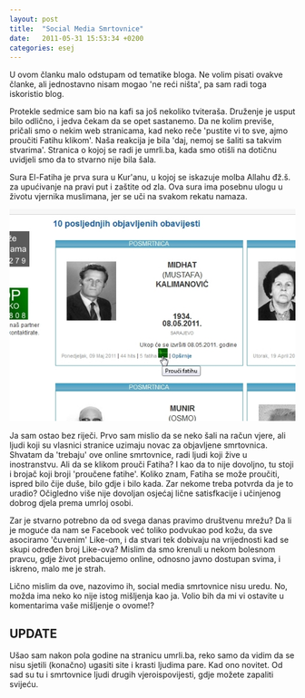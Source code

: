 ```yaml
---
layout: post
title:  "Social Media Smrtovnice"
date:   2011-05-31 15:53:34 +0200
categories: esej
---
```

U ovom članku malo odstupam od tematike bloga. Ne volim pisati ovakve članke, ali jednostavno nisam mogao 'ne reći ništa', pa sam radi toga iskoristio blog.

Protekle sedmice sam bio na kafi sa još nekoliko tviteraša. Druženje je usput bilo odlično, i jedva čekam da se opet sastanemo. Da ne kolim previše, pričali smo o nekim web stranicama, kad neko reče 'pustite vi to sve, ajmo proučiti Fatihu klikom'. Naša reakcija je bila 'daj, nemoj se šaliti sa takvim stvarima'. Stranica o kojoj se radi je umrli.ba, kada smo otišli na dotičnu uvidjeli smo da to stvarno nije bila šala.

Sura El-Fatiha je prva sura u Kur'anu, u kojoj se iskazuje molba Allahu đž.š. za upućivanje na pravi put i zaštite od zla. Ova sura ima posebnu ulogu u životu vjernika muslimana, jer se uči na svakom rekatu namaza.

<img src="/assets/smrtovnica_1.jpg" width="600" />

Ja sam ostao bez riječi. Prvo sam mislio da se neko šali na račun vjere, ali ljudi koji su vlasnici stranice uzimaju novac za objavljene smrtovnica. Shvatam da 'trebaju' ove online smrtovnice, radi ljudi koji žive u inostranstvu. Ali da se klikom prouči Fatiha? I kao da to nije dovoljno, tu stoji i brojač koji broji 'proučene fatihe'. Koliko znam, Fatiha se može proučiti, ispred bilo čije duše, bilo gdje i bilo kada. Zar nekome treba potvrda da je to uradio? Očigledno više nije dovoljan osjećaj lične satisfkacije i učinjenog dobrog djela prema umrloj osobi.

Zar je stvarno potrebno da od svega danas pravimo društvenu mrežu? Da li je moguće da nam se Facebook već toliko podvukao pod kožu, da sve asociramo 'čuvenim' Like-om, i da stvari tek dobivaju na vrijednosti kad se skupi određen broj Like-ova?
Mislim da smo krenuli u nekom bolesnom pravcu, gdje život prebacujemo online, odnosno javno dostupan svima, i iskreno, malo me je strah.

Lično mislim da ove, nazovimo ih, social media smrtovnice nisu uredu. No, možda ima neko ko nije istog mišljenja kao ja. Volio bih da mi vi ostavite u komentarima vaše mišljenje o ovome!?

## UPDATE

Ušao sam nakon pola godine na stranicu umrli.ba, reko samo da vidim da se nisu sjetili (konačno) ugasiti site i krasti ljudima pare. Kad ono novitet. Od sad su tu i smrtovnice ljudi drugih vjeroispovijesti, gdje možete zapaliti svijeću.
